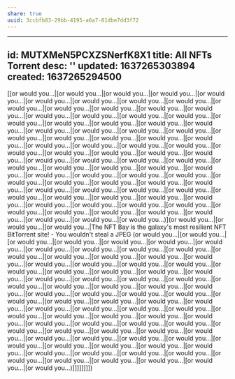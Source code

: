 ```yaml
---
share: true
uuid: 3ccbfb83-29bb-4195-a6a7-81dbe7dd3f72
---
```

---
id: MUTXMeN5PCXZSNerfK8X1
title: All NFTs Torrent
desc: ''
updated: 1637265303894
created: 1637265294500
---

[[or would you...|[or would you...|[or would you...|[or would you...|[or would you...|[or would you...|[or would you...|[or would you...|[or would you...|[or would you...|[or would you...|[or would you...|[or would you...|[or would you...|[or would you...|[or would you...|[or would you...|[or would you...|[or would you...|[or would you...|[or would you...|[or would you...|[or would you...|[or would you...|[or would you...|[or would you...|[or would you...|[or would you...|[or would you...|[or would you...|[or would you...|[or would you...|[or would you...|[or would you...|[or would you...|[or would you...|[or would you...|[or would you...|[or would you...|[or would you...|[or would you...|[or would you...|[or would you...|[or would you...|[or would you...|[or would you...|[or would you...|[or would you...|[or would you...|[or would you...|[or would you...|[or would you...|[or would you...|[or would you...|[or would you...|[or would you...|[or would you...|[or would you...|[or would you...|[or would you...|[or would you...|[or would you...|[or would you...|[or would you...|[or would you...|[or would you...|[or would you...|[or would you...|[or would you...|[or would you...|[or would you...|[or would you...|[or would you...|[or would you...|[or would you...|[or would you...|[or would you...|[or would you...|[or would you...|[or would you...)](or would you...|[or would you...|[or would you...|The NFT Bay is the galaxy's most resilient NFT BitTorrent site! - You wouldn't steal a JPEG (or would you...|[or would you...|[or would you...|[or would you...|[or would you...|[or would you...|[or would you...|[or would you...|[or would you...|[or would you...|[or would you...|[or would you...|[or would you...|[or would you...|[or would you...|[or would you...|[or would you...|[or would you...|[or would you...|[or would you...|[or would you...|[or would you...|[or would you...|[or would you...|[or would you...|[or would you...|[or would you...|[or would you...|[or would you...|[or would you...|[or would you...|[or would you...|[or would you...|[or would you...|[or would you...|[or would you...|[or would you...|[or would you...|[or would you...|[or would you...|[or would you...|[or would you...|[or would you...|[or would you...|[or would you...|[or would you...|[or would you...|[or would you...|[or would you...|[or would you...|[or would you...|[or would you...|[or would you...|[or would you...|[or would you...|[or would you...|[or would you...|[or would you...|[or would you...|[or would you...|[or would you...|[or would you...|[or would you...|[or would you...|[or would you...|[or would you...|[or would you...|[or would you...|[or would you...|[or would you...|[or would you...|[or would you...|[or would you...|[or would you...|[or would you...|[or would you...|[or would you...|[or would you...|[or would you...|[or would you...)]]]]]]]])